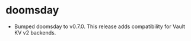 # doomsday

* Bumped doomsday to v0.7.0. This release adds compatibility for Vault KV v2 backends.

